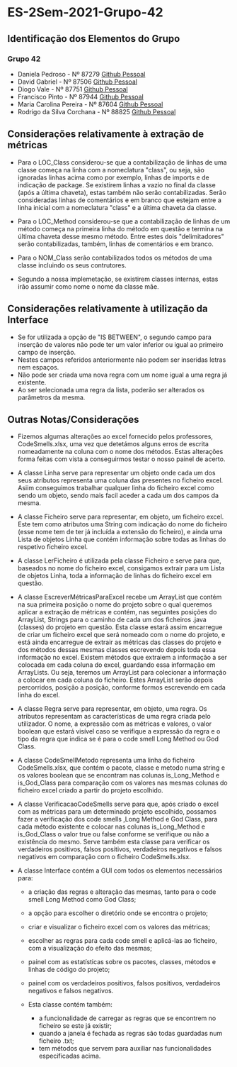 # ES-2Sem-2021-Grupo-42

## Identificação dos Elementos do Grupo

### Grupo 42

- Daniela Pedroso - Nº 87279 [Github Pessoal](https://github.com/danielapedroso)
- David Gabriel - Nº 87506 [Github Pessoal](https://github.com/davidlgabriel)
- Diogo Vale - Nº 87751 [Github Pessoal](https://github.com/diogo4vale)
- Francisco Pinto - Nº 87944 [Github Pessoal](https://github.com/FranciscoPinto12)
- Maria Carolina Pereira - Nº 87604 [Github Pessoal](https://github.com/mcarolinap)
- Rodrigo da Silva Corchana - Nº 88825 [Github Pessoal](https://github.com/rodrigo-67)

## Considerações relativamente à extração de métricas

- Para o LOC_Class considerou-se que a contabilização de linhas de uma classe começa na linha com a nomeclatura "class", ou seja,
são ignoradas linhas acima como por exemplo, linhas de imports e de indicação de package. Se existirem linhas a vazio no final
da classe (após a última chaveta), estas também não serão contabilizadas. Serão consideradas linhas de comentários e em branco que
estejam entre a linha inicial com a nomeclatura "class" e a última chaveta da classe.

- Para o LOC_Method considerou-se que a contabilização de linhas de um método começa na primeira linha do método em questão e termina
na última chaveta desse mesmo método. Entre estes dois "delimitadores" serão contabilizadas, também, linhas de comentários e em branco.

- Para o NOM_Class serão contabilizados todos os métodos de uma classe incluindo os seus contrutores.

- Segundo a nossa implemetação, se existirem classes internas, estas irão assumir como nome o nome da classe mãe.

## Considerações relativamente à utilização da Interface

- Se for utilizada a opção de "IS BETWEEN", o segundo campo para inserção de valores não pode ter um valor inferior ou igual ao primeiro campo de inserção.
- Nestes campos referidos anteriormente não podem ser inseridas letras nem espaços.
- Não pode ser criada uma nova regra com um nome igual a uma regra já existente.
- Ao ser selecionada uma regra da lista, poderão ser alterados os parâmetros da mesma.


## Outras Notas/Considerações

- Fizemos algumas alterações ao excel fornecido pelos professores, CodeSmells.xlsx, uma vez que detetámos alguns erros de escrita nomeadamente na coluna com o nome dos métodos.
Estas alterações forma feitas com vista a conseguirmos testar o nosso painel de acerto.

- A classe Linha serve para representar um objeto onde cada um dos seus atributos representa uma coluna das presentes no ficheiro excel. Asiim conseguimos
trabalhar qualquer linha do ficheiro excel como sendo um objeto, sendo mais facil aceder a cada um dos campos da mesma.

- A classe Ficheiro serve para representar, em objeto, um ficheiro excel. Este tem como atributos uma String com indicação do nome do ficheiro
(esse nome tem de ter já incluída a extensão do ficheiro), e ainda uma Lista de objetos Linha que contém informação sobre todas as linhas do respetivo ficheiro excel.

- A classe LerFicheiro é utilizada pela classe Ficheiro e serve para que, baseados no nome do ficheiro excel, consigamos extrair para um Lista de objetos
Linha, toda a informação de linhas do ficheiro excel em questão.

- A classe EscreverMétricasParaExcel recebe um ArrayList que contém na sua primeira posição o nome do projeto sobre o qual queremos aplicar a extração de métricas
e contém, nas seguintes posições do ArrayList, Strings para o caminho de cada um dos ficheiros .java (classes) do projeto em questão. Esta classe estará assim
encarregue de criar um ficheiro excel que será nomeado com o nome do projeto, e está ainda encarregue de extrair as métricas das classes do projeto e dos métodos
dessas mesmas classes escrevendo depois toda essa informação no excel. Existem métodos que extraiem a informação a ser colocada em cada coluna do excel, guardando
essa informação em ArrayLists. Ou seja, teremos um ArrayList para colecionar a informação a colocar em cada coluna do ficheiro. Estes ArrayList serão depois
percorridos, posição a posição, conforme formos escrevendo em cada linha do excel.

- A classe Regra serve para representar, em objeto, uma regra. Os atributos representam as características de uma regra criada pelo utilizador. O nome, a expressão com as métricas e valores, o valor boolean que estará visível caso se verifique a expressão da regra e o tipo da regra que indica se é para o code smell Long Method ou God Class.

- A classe CodeSmellMetodo representa uma linha do ficheiro CodeSmells.xlsx, que contém o pacote, classe e metodo numa string e os valores boolean que se encontram nas colunas is_Long_Method e is_God_Class para comparação com os valores nas mesmas colunas do ficheiro excel criado a partir do projeto escolhido.

- A classe VerificacaoCodeSmells serve para que, após criado o excel com as métricas para um determinado projeto escolhido, possamos fazer a verificação dos code smells ,Long Method e God Class, para cada método existente e colocar nas colunas is_Long_Method e is_God_Class o valor true ou false conforme se verifique ou não a existência do mesmo. Serve também esta classe para verificar os verdadeiros positivos, falsos positivos, verdadeiros negativos e falsos negativos em comparação com o ficheiro CodeSmells.xlsx.

- A classe Interface contém a GUI com todos os elementos necessários para:
  - a criação das regras e alteração das mesmas, tanto para o code smell Long Method como God Class;
  - a opção para escolher o diretório onde se encontra o projeto;
  - criar e visualizar o ficheiro excel com os valores das métricas;
  - escolher as regras para cada code smell e aplicá-las ao ficheiro, com a visualização do efeito das mesmas;
  - painel com as estatísticas sobre os pacotes, classes, métodos e linhas de código do projeto;
  - painel com os verdadeiros positivos, falsos positivos, verdadeiros negativos e falsos negativos.
  
  - Esta classe contém também:
    - a funcionalidade de carregar as regras que se encontrem no ficheiro se este já existir;
    - quando a janela é fechada as regras são todas guardadas num ficheiro .txt;
    - tem métodos que servem para auxiliar nas funcionalidades especificadas acima.
